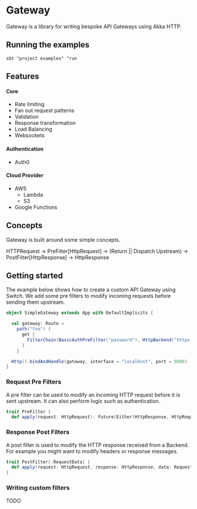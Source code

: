 # Gateway

Gateway is a library for writing bespoke API Gateways using Akka HTTP.

## Running the examples

```
sbt "project examples" "run
```

## Features

#### Core
  - Rate limiting
  - Fan out request patterns
  - Validation
  - Response transformation
  - Load Balancing
  - Websockets

#### Authentication
  - Auth0

#### Cloud Provider
  - AWS
    - Lambda
    - S3
  - Google Functions

## Concepts

Gateway is built around some simple concepts.

HTTPRequest -> PreFilter[HttpRequest] -> (Return || Dispatch Upstream) -> PostFilter[HttpResponse] -> HttpResponse

## Getting started

The example below shows how to create a custom API Gateway using Switch. We add some pre filters to modify incoming
requests before sending them upstream.

```scala
object SimpleGateway extends App with DefaultImplicits {

  val gateway: Route =
    path("foo") {
      get {
        FilterChain(BasicAuthPreFilter("password"), HttpBackend("https://postman-echo.com/get"), NoOpPostFilter)
      }
    }

  Http().bindAndHandle(gateway, interface = "localhost", port = 8080)
}
```

### Request Pre Filters

A pre filter can be used to modify an incoming HTTP request before it is sent upstream. It can also perform logic such as
authentication.

```scala
trait PreFilter {
  def apply(request: HttpRequest): Future[Either[HttpResponse, HttpRequest]]
```

### Response Post Filters

A post filter is used to modify the HTTP response received from a Backend. For example you might want to modify headers or response messages.

```scala
trait PostFilter[-RequestData] {
  def apply(request: HttpRequest, response: HttpResponse, data: RequestData): Future[HttpResponse]
}
```

### Writing custom filters

TODO
